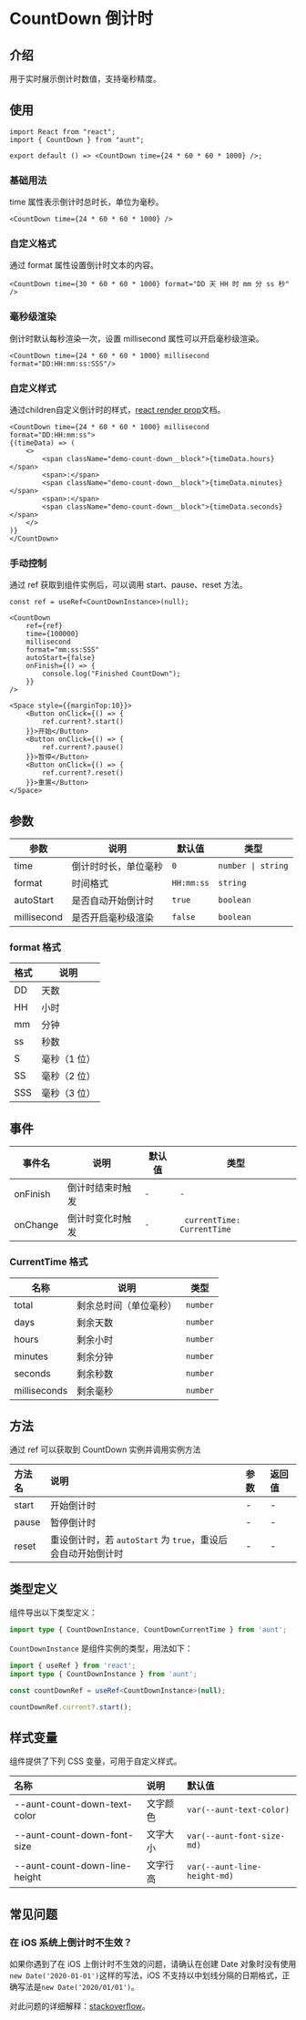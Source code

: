 # CountDown 倒计时

## 介绍
用于实时展示倒计时数值，支持毫秒精度。

## 使用
```tsx
import React from "react";
import { CountDown } from "aunt";

export default () => <CountDown time={24 * 60 * 60 * 1000} />;
```

### 基础用法
time 属性表示倒计时总时长，单位为毫秒。
```tsx
<CountDown time={24 * 60 * 60 * 1000} />
```

### 自定义格式
通过 format 属性设置倒计时文本的内容。
```tsx
<CountDown time={30 * 60 * 60 * 1000} format="DD 天 HH 时 mm 分 ss 秒" />
```

### 毫秒级渲染
倒计时默认每秒渲染一次，设置 millisecond 属性可以开启毫秒级渲染。
```tsx
<CountDown time={24 * 60 * 60 * 1000} millisecond format="DD:HH:mm:ss:SSS"/>
```

### 自定义样式
通过children自定义倒计时的样式，[react render prop](https://reactjs.org/docs/render-props.html)文档。
```tsx
<CountDown time={24 * 60 * 60 * 1000} millisecond format="DD:HH:mm:ss">
{(timeData) => (
    <>
        <span className="demo-count-down__block">{timeData.hours}</span>
        <span>:</span>
        <span className="demo-count-down__block">{timeData.minutes}</span>
        <span>:</span>
        <span className="demo-count-down__block">{timeData.seconds}</span>
    </>
)}
</CountDown>
```

### 手动控制
通过 ref 获取到组件实例后，可以调用 start、pause、reset 方法。
```tsx
const ref = useRef<CountDownInstance>(null);

<CountDown
    ref={ref}
    time={100000}
    millisecond
    format="mm:ss:SSS"
    autoStart={false}
    onFinish={() => {
        console.log("Finished CountDown");
    }}
/>  

<Space style={{marginTop:10}}>
    <Button onClick={() => {
        ref.current?.start()
    }}>开始</Button>
    <Button onClick={() => {
        ref.current?.pause()
    }}>暂停</Button>
    <Button onClick={() => {
        ref.current?.reset()
    }}>重置</Button>
</Space>
```


## 参数

| 参数        | 说明                 |     默认值         |  类型      |
| ----------- | -------------------- | ------------------ | ---------- |
| time        | 倒计时时长，单位毫秒  | `0`        | `number \| string` |
| format      | 时间格式             | `HH:mm:ss` | `string`          | 
| autoStart   | 是否自动开始倒计时   | `true`     | `boolean`          | 
| millisecond | 是否开启毫秒级渲染   | `false`    | `boolean`          | 

### format 格式
| 格式 | 说明         |
| ---- | ------------ |
| DD   | 天数         |
| HH   | 小时         |
| mm   | 分钟         |
| ss   | 秒数         |
| S    | 毫秒（1 位） |
| SS   | 毫秒（2 位） |
| SSS  | 毫秒（3 位） |

## 事件

| 事件名   | 说明             | 默认值 | 类型                        |
| -------- | ---------------- | ------ | --------------------------- |
| onFinish | 倒计时结束时触发 | `-`    | `-`                         |
| onChange | 倒计时变化时触发 | `-`    | ` currentTime: CurrentTime` |

### CurrentTime 格式

| 名称         | 说明                   | 类型     |
| ------------ | ---------------------- | -------- |
| total        | 剩余总时间（单位毫秒） | `number` |
| days         | 剩余天数               | `number` |
| hours        | 剩余小时               | `number` |
| minutes      | 剩余分钟               | `number` |
| seconds      | 剩余秒数               | `number` |
| milliseconds | 剩余毫秒               | `number` |

## 方法

通过 ref 可以获取到 CountDown 实例并调用实例方法

| 方法名 | 说明                                                         | 参数 | 返回值 |
| :----- | :----------------------------------------------------------- | :--- | :----- |
| start  | 开始倒计时                                                   | -    | -      |
| pause  | 暂停倒计时                                                   | -    | -      |
| reset  | 重设倒计时，若 `autoStart` 为 `true`，重设后会自动开始倒计时 | -    | -      |

## 类型定义

组件导出以下类型定义：

```ts
import type { CountDownInstance, CountDownCurrentTime } from 'aunt';
```

`CountDownInstance` 是组件实例的类型，用法如下：

```ts
import { useRef } from 'react';
import type { CountDownInstance } from 'aunt';

const countDownRef = useRef<CountDownInstance>(null);

countDownRef.current?.start();
```

## 样式变量

组件提供了下列 CSS 变量，可用于自定义样式。

| 名称                          | 说明 | 默认值    | 
| :---------------------------- | :-------- | :--- |
| --aunt-count-down-text-color  | 文字颜色    |`var(--aunt-text-color)` | 
| --aunt-count-down-font-size   | 文字大小   |`var(--aunt-font-size-md)` | 
| --aunt-count-down-line-height | 文字行高   |`var(--aunt-line-height-md)` | 

## 常见问题

### 在 iOS 系统上倒计时不生效？

如果你遇到了在 iOS 上倒计时不生效的问题，请确认在创建 Date 对象时没有使用`new Date('2020-01-01')`这样的写法，iOS 不支持以中划线分隔的日期格式，正确写法是`new Date('2020/01/01')`。

对此问题的详细解释：[stackoverflow](https://stackoverflow.com/questions/13363673/javascript-date-is-invalid-on-ios)。


<code hidden="hidden" src="./demos/demo.tsx"></code>
